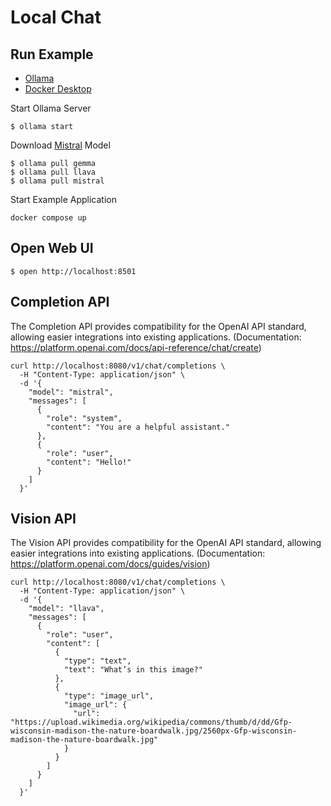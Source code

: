 # Local Chat

## Run Example

- [Ollama](https://ollama.ai)
- [Docker Desktop](https://www.docker.com/products/docker-desktop/)

Start Ollama Server

```shell
$ ollama start
```

Download [Mistral](https://mistral.ai) Model

```shell
$ ollama pull gemma
$ ollama pull llava
$ ollama pull mistral
```

Start Example Application

```shell
docker compose up
```

## Open Web UI

```shell
$ open http://localhost:8501
```

## Completion API

The Completion API provides compatibility for the OpenAI API standard, allowing easier integrations into existing applications. (Documentation: https://platform.openai.com/docs/api-reference/chat/create)

```shell
curl http://localhost:8080/v1/chat/completions \
  -H "Content-Type: application/json" \
  -d '{
    "model": "mistral",
    "messages": [
      {
        "role": "system",
        "content": "You are a helpful assistant."
      },
      {
        "role": "user",
        "content": "Hello!"
      }
    ]
  }'
```

## Vision API

The Vision API provides compatibility for the OpenAI API standard, allowing easier integrations into existing applications. (Documentation: https://platform.openai.com/docs/guides/vision)

```shell
curl http://localhost:8080/v1/chat/completions \
  -H "Content-Type: application/json" \
  -d '{
    "model": "llava",
    "messages": [
      {
        "role": "user",
        "content": [
          {
            "type": "text",
            "text": "What’s in this image?"
          },
          {
            "type": "image_url",
            "image_url": {
              "url": "https://upload.wikimedia.org/wikipedia/commons/thumb/d/dd/Gfp-wisconsin-madison-the-nature-boardwalk.jpg/2560px-Gfp-wisconsin-madison-the-nature-boardwalk.jpg"
            }
          }
        ]
      }
    ]
  }'
```